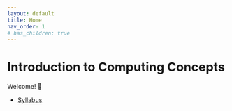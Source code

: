 ```yaml
---
layout: default
title: Home
nav_order: 1
# has_children: true
---
```


# Introduction to Computing Concepts

Welcome! 🎉

- [Syllabus](syllabus.md)


